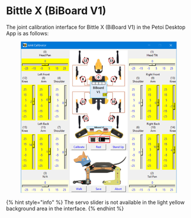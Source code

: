 # Bittle X (BiBoard V1)

The joint calibration interface for Bittle X (BiBoard V1) in the Petoi Desktop App is as follows:

<figure><img src="../../../.gitbook/assets/image (588).png" alt=""><figcaption></figcaption></figure>

{% hint style="info" %}
The servo slider is not available in the light yellow background area in the interface.
{% endhint %}

